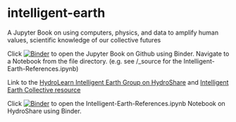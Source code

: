 # intelligent-earth
A Jupyter Book on using computers, physics, and data to amplify human values, scientific knowledge of our collective futures

Click [![Binder](https://mybinder.org/badge_logo.svg)](https://mybinder.org/v2/gh/ChristinaB/intelligent-earth/master) to open the Jupyter Book on Github using Binder. Navigate to a Notebook from the file directory.  (e.g. see /_source for the Intelligent-Earth-References.ipynb) 

Link to the [HydroLearn Intelligent Earth Group on HydroShare](https://www.hydroshare.org/group/161) and [Intelligent Earth Collective resource](https://www.hydroshare.org/resource/86bf0fc015af49c49805b56f5a13bf21/)

Click [![Binder](https://mybinder.org/badge_logo.svg)](https://gesis.mybinder.org/binder/v2/hydroshare/https://www.hydroshare.org/resource/86bf0fc015af49c49805b56f5a13bf21
) to open the Intelligent-Earth-References.ipynb Notebook on HydroShare using Binder.
